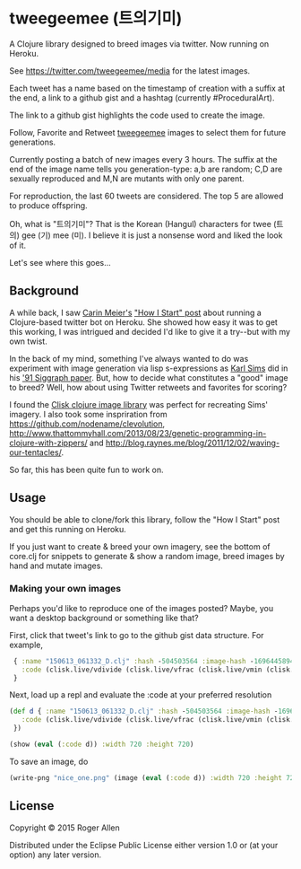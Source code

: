 # tweegeemee (트의기미)

A Clojure library designed to breed images via twitter.  Now running on Heroku.

See https://twitter.com/tweegeemee/media for the latest images.

Each tweet has a name based on the timestamp of creation with a suffix
at the end, a link to a github gist and a hashtag (currently #ProceduralArt).

The link to a github gist highlights the code used to create the image.

Follow, Favorite and Retweet [tweegeemee](https://twitter.com/tweegeemee)
images to select them for future generations.

Currently posting a batch of new images every 3 hours. The suffix at
the end of the image name tells you generation-type: a,b are random;
C,D are sexually reproduced and M,N are mutants with only one parent.

For reproduction, the last 60 tweets are considered. The top 5 are allowed to
produce offspring.

Oh, what is "트의기미"?  That is the Korean (Hangul) characters for
twee (트의) gee (기) mee (미).  I believe it is just a nonsense word
and liked the look of it.

Let's see where this goes...

## Background

A while back, I saw [Carin Meier's](https://github.com/gigasquid)
["How I Start" post](https://howistart.org/posts/clojure/1) about
running a Clojure-based twitter bot on Heroku. She showed how easy it
was to get this working, I was intrigued and decided I'd like to give
it a try--but with my own twist.

In the back of my mind, something I've always wanted to do was
experiment with image generation via lisp s-expressions as [Karl
Sims](http://www.karlsims.com) did in his ['91 Siggraph
paper](http://www.karlsims.com/papers/siggraph91.html).  But, how to
decide what constitutes a "good" image to breed?  Well, how about
using Twitter retweets and favorites for scoring?

I found the [Clisk clojure image library](https://github.com/mikera/clisk)
was perfect for recreating Sims' imagery.  I also took some inspriration from
https://github.com/nodename/clevolution, http://www.thattommyhall.com/2013/08/23/genetic-programming-in-clojure-with-zippers/ and http://blog.raynes.me/blog/2011/12/02/waving-our-tentacles/.

So far, this has been quite fun to work on.

## Usage

You should be able to clone/fork this library, follow the "How I Start"
post and get this running on Heroku.

If you just want to create & breed your own imagery, see the bottom of
core.clj for snippets to generate & show a random image, breed images
by hand and mutate images.

### Making your own images

Perhaps you'd like to reproduce one of the images posted?  Maybe, you
want a desktop background or something like that?

First, click that tweet's link to go to the github gist data structure.  For example,

```clj
 { :name "150613_061332_D.clj" :hash -504503564 :image-hash -1696445894
   :code (clisk.live/vdivide (clisk.live/vfrac (clisk.live/vmin (clisk.live/v+ (clisk.live/alpha clisk.live/grain) [-0.9438 0.4027 2.3753 1.7962]) (clisk.live/sigmoid (clisk.live/vfloor [0.4416 -2.6627 -1.6566])))) (clisk.live/gradient (clisk.live/square (clisk.live/v- [-0.2226 -2.2105 -2.7124 -1.7799] clisk.live/vsnoise))))
 }
```

Next, load up a repl and evaluate the :code at your preferred resolution

```clj
(def d { :name "150613_061332_D.clj" :hash -504503564 :image-hash -1696445894
   :code (clisk.live/vdivide (clisk.live/vfrac (clisk.live/vmin (clisk.live/v+ (clisk.live/alpha clisk.live/grain) [-0.9438 0.4027 2.3753 1.7962]) (clisk.live/sigmoid (clisk.live/vfloor [0.4416 -2.6627 -1.6566])))) (clisk.live/gradient (clisk.live/square (clisk.live/v- [-0.2226 -2.2105 -2.7124 -1.7799] clisk.live/vsnoise))))
 })

(show (eval (:code d)) :width 720 :height 720)
```

To save an image, do

```clj
(write-png "nice_one.png" (image (eval (:code d)) :width 720 :height 720))
```

## License

Copyright © 2015 Roger Allen

Distributed under the Eclipse Public License either version 1.0 or (at
your option) any later version.
